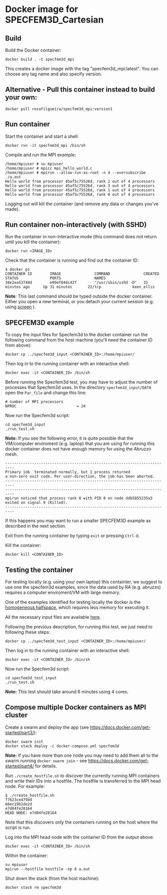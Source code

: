 # Docker image for SPECFEM3D_Cartesian

## Build

Build the Docker container:

```
docker build . -t specfem3d_mpi
```

This creates a docker image with the tag "specfem3d_mpi:latest".
You can choose any tag name and also specify version.

## Alternative - Pull this container instead to build your own:

```
docker pull rosafilgueira/specfem3d_mpi:version1
``` 


## Run container

Start the container and start a shell:

```
docker run -it specfem3d_mpi /bin/sh
```

Compile and run the MPI example:

```
/home/mpiuser # su mpiuser
/home/mpiuser # mpicc mpi_hello_world.c
/home/mpiuser # mpirun --allow-run-as-root -n 4 --oversubscribe ./a.out
Hello world from processor 45af5c75526d, rank 2 out of 4 processors
Hello world from processor 45af5c75526d, rank 3 out of 4 processors
Hello world from processor 45af5c75526d, rank 1 out of 4 processors
Hello world from processor 45af5c75526d, rank 0 out of 4 processors
```

Logging out will kill the container (and remove any data or changes you've made).

## Run container non-interactively (with SSHD)

Run the container in non-interactive mode (this command does not return until
you kill the container):
```
docker run <IMAGE_ID>
```

Check that the container is running and find out the container ID:

```
$ docker ps
CONTAINER ID        IMAGE               COMMAND               CREATED             STATUS              PORTS               NAMES
38e2ea53744d        e99ef04dc42f        "/usr/sbin/sshd -D"   31 minutes ago      Up 31 minutes       22/tcp              keen_ellis
```
**Note**: This last command should be typed outside the docker container. Either you open a new terminal, or you detach your current session  (e.g. using [screen](https://www.gnu.org/software/screen/manual/html_node/Invoking-Screen.html) ).

## SPECFEM3D example

To copy the input files for Specfem3d to the docker container run the following
command from the host machine (you'll need the container ID from above):

```
docker cp ../specfem3d_input <CONTAINER_ID>:/home/mpiuser/
```

Then log in to the running container with an interactive shell:
```
docker exec -it <CONTAINER_ID> /bin/sh
```

Before running the Specfem3d test, you may have to adjust the number of 
processes that Specfem3d uses. In the directory `specfem3d_input/DATA` open the
`Par_file` and change this line:

```
# number of MPI processors
NPROC                           = 24
```

Now run the Specfem3d script:
```
cd specfem3d_input
./run_test.sh
```

**Note:** If you see the following error, it is quite possible that the VM/computer enviroment (e.g. laptop) that you are using for running this docker container does not have enough memory for using the Abruzzo mesh.

```
--------------------------------------------------------------------------
Primary job  terminated normally, but 1 process returned
a non-zero exit code. Per user-direction, the job has been aborted.
--------------------------------------------------------------------------
--------------------------------------------------------------------------
mpirun noticed that process rank 0 with PID 0 on node ddb5855235a3 exited on signal 9 (Killed).
--------------------------------------------------------------------------
```

If this happens you may want to run a smaller SPECFEM3D example as described in the next section.

Exit from the running container by typing `exit` or pressing `Ctrl-D`.

Kill the container:

```
docker kill <CONTAINER_ID>
```


## Testing the container

For testing locally (e.g. using your own laptop) this containter, we suggest to use one the specfem3d examples, 
since the data used by RA (e.g. abruzzo) requires a computer enviroment/VM with large memory. 

One of the examples identified for testing locally the docker is the [homogeneous halfspace](https://github.com/geodynamics/specfem3d/tree/devel/EXAMPLES/homogeneous_halfspace_HEX8_elastic_absorbing_Stacey_5sides), which requires less memory for executing it.

All the necessary input files are available [here](https://gitlab.com/project-dare/WP6_EPOS/tree/master/specfem3d/specfem3d_test_input).

Following the previous description, for running this test, we just need to following these steps:


```
docker cp ../specfem3d_test_input <CONTAINER_ID>:/home/mpiuser/
```

Then log in to the running container with an interactive shell:
```
docker exec -it <CONTAINER_ID> /bin/sh
```

Now run the Specfem3d script:
```
cd specfem3d_test_input
./run_test.sh
```


**Note:** This test should take around 6 minutes using 4 cores. 


## Compose multiple Docker containers as MPI cluster

Create a swarm and deploy the app (see https://docs.docker.com/get-started/part3/):

```
docker swarm init
docker stack deploy -c docker-compose.yml specfem3d
```

**Note:** If you have more than one node you may need to add them all to the swarm
running `docker swarm join` - see https://docs.docker.com/get-started/part4/
for details.

Run `./create_hostfile.sh` to discover the currently running MPI containers and
write their IDs into a hostfile. The hostfile is transferred to
the MPI head node. For example:

```
$ ./create_hostfile.sh
f7623ce479dd
66ec19b1de2d
e7d04fe28164
HEAD NODE: e7d04fe28164
```

Note that this discovers only the containers running on the host where the
script is run.

Log into the MPI head node with the container ID from the output above:

```
docker exec -it <CONTAINER_ID> /bin/sh
```

Within the container:
```
su mpiuser
mpirun --hostfile hostfile -np 6 a.out
```

Shut down the stack (from the host machine):
```
docker stack rm specfem3d
```






